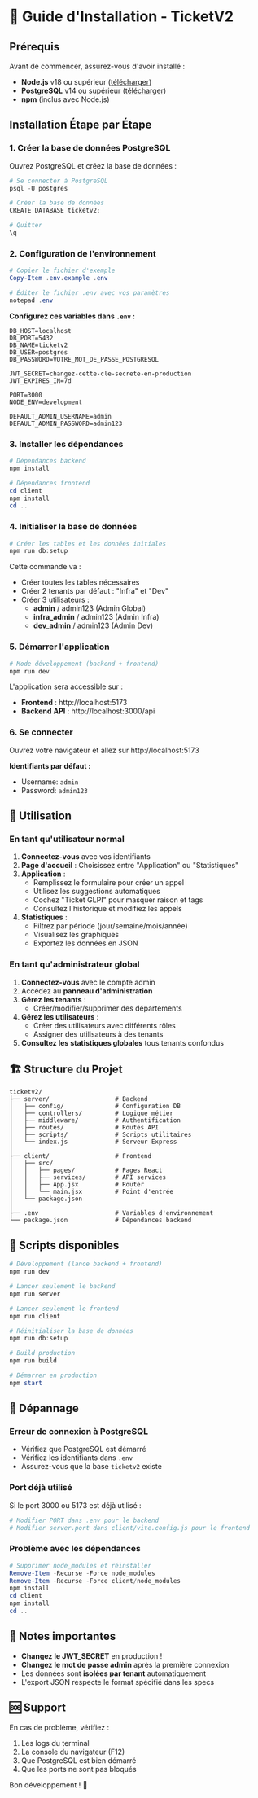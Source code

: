# 🚀 Guide d'Installation - TicketV2

## Prérequis

Avant de commencer, assurez-vous d'avoir installé :

- **Node.js** v18 ou supérieur ([télécharger](https://nodejs.org/))
- **PostgreSQL** v14 ou supérieur ([télécharger](https://www.postgresql.org/download/))
- **npm** (inclus avec Node.js)

## Installation Étape par Étape

### 1. Créer la base de données PostgreSQL

Ouvrez PostgreSQL et créez la base de données :

```powershell
# Se connecter à PostgreSQL
psql -U postgres

# Créer la base de données
CREATE DATABASE ticketv2;

# Quitter
\q
```

### 2. Configuration de l'environnement

```powershell
# Copier le fichier d'exemple
Copy-Item .env.example .env

# Éditer le fichier .env avec vos paramètres
notepad .env
```

**Configurez ces variables dans `.env` :**
```
DB_HOST=localhost
DB_PORT=5432
DB_NAME=ticketv2
DB_USER=postgres
DB_PASSWORD=VOTRE_MOT_DE_PASSE_POSTGRESQL

JWT_SECRET=changez-cette-cle-secrete-en-production
JWT_EXPIRES_IN=7d

PORT=3000
NODE_ENV=development

DEFAULT_ADMIN_USERNAME=admin
DEFAULT_ADMIN_PASSWORD=admin123
```

### 3. Installer les dépendances

```powershell
# Dépendances backend
npm install

# Dépendances frontend
cd client
npm install
cd ..
```

### 4. Initialiser la base de données

```powershell
# Créer les tables et les données initiales
npm run db:setup
```

Cette commande va :
- Créer toutes les tables nécessaires
- Créer 2 tenants par défaut : "Infra" et "Dev"
- Créer 3 utilisateurs :
  - **admin** / admin123 (Admin Global)
  - **infra_admin** / admin123 (Admin Infra)
  - **dev_admin** / admin123 (Admin Dev)

### 5. Démarrer l'application

```powershell
# Mode développement (backend + frontend)
npm run dev
```

L'application sera accessible sur :
- **Frontend** : http://localhost:5173
- **Backend API** : http://localhost:3000/api

### 6. Se connecter

Ouvrez votre navigateur et allez sur http://localhost:5173

**Identifiants par défaut :**
- Username: `admin`
- Password: `admin123`

## 🎯 Utilisation

### En tant qu'utilisateur normal

1. **Connectez-vous** avec vos identifiants
2. **Page d'accueil** : Choisissez entre "Application" ou "Statistiques"
3. **Application** : 
   - Remplissez le formulaire pour créer un appel
   - Utilisez les suggestions automatiques
   - Cochez "Ticket GLPI" pour masquer raison et tags
   - Consultez l'historique et modifiez les appels
4. **Statistiques** :
   - Filtrez par période (jour/semaine/mois/année)
   - Visualisez les graphiques
   - Exportez les données en JSON

### En tant qu'administrateur global

1. **Connectez-vous** avec le compte admin
2. Accédez au **panneau d'administration**
3. **Gérez les tenants** :
   - Créer/modifier/supprimer des départements
4. **Gérez les utilisateurs** :
   - Créer des utilisateurs avec différents rôles
   - Assigner des utilisateurs à des tenants
5. **Consultez les statistiques globales** tous tenants confondus

## 🏗️ Structure du Projet

```
ticketv2/
├── server/                  # Backend
│   ├── config/              # Configuration DB
│   ├── controllers/         # Logique métier
│   ├── middleware/          # Authentification
│   ├── routes/              # Routes API
│   ├── scripts/             # Scripts utilitaires
│   └── index.js             # Serveur Express
│
├── client/                  # Frontend
│   ├── src/
│   │   ├── pages/           # Pages React
│   │   ├── services/        # API services
│   │   ├── App.jsx          # Router
│   │   └── main.jsx         # Point d'entrée
│   └── package.json
│
├── .env                     # Variables d'environnement
└── package.json             # Dépendances backend
```

## 🔧 Scripts disponibles

```powershell
# Développement (lance backend + frontend)
npm run dev

# Lancer seulement le backend
npm run server

# Lancer seulement le frontend
npm run client

# Réinitialiser la base de données
npm run db:setup

# Build production
npm run build

# Démarrer en production
npm start
```

## 🐛 Dépannage

### Erreur de connexion à PostgreSQL

- Vérifiez que PostgreSQL est démarré
- Vérifiez les identifiants dans `.env`
- Assurez-vous que la base `ticketv2` existe

### Port déjà utilisé

Si le port 3000 ou 5173 est déjà utilisé :
```powershell
# Modifier PORT dans .env pour le backend
# Modifier server.port dans client/vite.config.js pour le frontend
```

### Problème avec les dépendances

```powershell
# Supprimer node_modules et réinstaller
Remove-Item -Recurse -Force node_modules
Remove-Item -Recurse -Force client/node_modules
npm install
cd client
npm install
cd ..
```

## 📝 Notes importantes

- **Changez le JWT_SECRET** en production !
- **Changez le mot de passe admin** après la première connexion
- Les données sont **isolées par tenant** automatiquement
- L'export JSON respecte le format spécifié dans les specs

## 🆘 Support

En cas de problème, vérifiez :
1. Les logs du terminal
2. La console du navigateur (F12)
3. Que PostgreSQL est bien démarré
4. Que les ports ne sont pas bloqués

Bon développement ! 🎉
